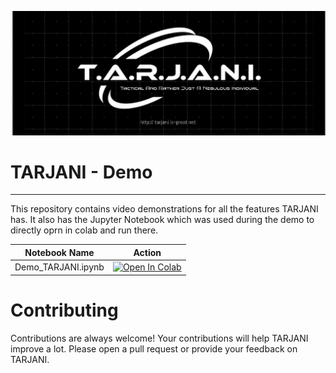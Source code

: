 ![T.A.R.J.A.N.I.](images/bg.v1.jpg)
# TARJANI - Demo
______
This repository contains video demonstrations for all the features TARJANI has. It also has the Jupyter Notebook which was used during the demo to directly oprn in colab and run there.  


| Notebook Name | Action |
| -------------- | -------- |
| Demo_TARJANI.ipynb | [![Open In Colab](https://colab.research.google.com/assets/colab-badge.svg)](https://colab.research.google.com/github/Rutvik-Trivedi/tarjani-demo/blob/main/Demo_TARJANI.ipynb) |

# Contributing
Contributions are always welcome! Your contributions will help TARJANI improve a lot. Please open a pull request or provide your feedback on TARJANI.
